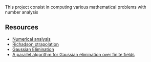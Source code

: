 This project consist in computing various mathematical problems with number analysis 
## Resources
- [Numerical analysis](https://en.wikipedia.org/wiki/Numerical_analysis)
- [Richadson xtrapolation](https://en.wikipedia.org/wiki/Richardson_extrapolation#:~:text=In%20numerical%20analysis%2C%20Richardson%20extrapolation,.)
- [Gaussian Elimination](https://en.wikipedia.org/wiki/Gaussian_elimination)
- [A parallel algorithm for Gaussian elimination over
finite fields](https://arxiv.org/pdf/1806.04211.pdf)

